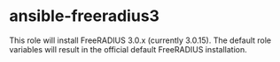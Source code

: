 # ansible-freeradius3
This role will install FreeRADIUS 3.0.x (currently 3.0.15). The default role variables will result in the official default FreeRADIUS installation.
